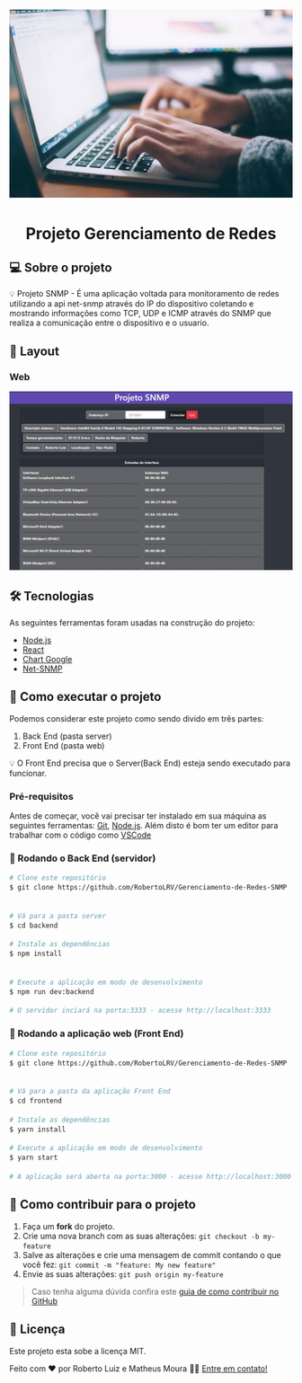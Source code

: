 <h1 align="center">
    <img alt="NextLevelWeek" title="#Banner" src="./frontend/assets/Banner.jpg" />
</h1>


<h1 align="center">Projeto Gerenciamento de Redes</h1>




## 💻 Sobre o projeto

💡 Projeto SNMP - É uma aplicação voltada para monitoramento de redes utilizando a api net-snmp através do IP do dispositivo coletando e mostrando informações como TCP, UDP e ICMP através do SNMP que realiza a comunicação entre o dispositivo e o usuario.

## 🎨 Layout



### Web

<img alt="NextLevelWeek" title="#Banner" src="./frontend/assets/Layout Web.png" />

## 🛠 Tecnologias

As seguintes ferramentas foram usadas na construção do projeto:

- [Node.js][nodejs]
- [React][reactjs]
- [Chart Google][chartGoogle]
- [Net-SNMP][netsnmp]

## 🚀 Como executar o projeto

Podemos considerar este projeto como sendo divido em três partes:

1. Back End (pasta server) 
2. Front End (pasta web)

💡 O Front End precisa que o Server(Back End) esteja sendo executado para funcionar.



### Pré-requisitos

Antes de começar, você vai precisar ter instalado em sua máquina as seguintes ferramentas:
[Git](https://git-scm.com), [Node.js][nodejs]. 
Além disto é bom ter um editor para trabalhar com o código como [VSCode][vscode]

### 🎲 Rodando o Back End (servidor)
```bash
# Clone este repositório
$ git clone https://github.com/RobertoLRV/Gerenciamento-de-Redes-SNMP


# Vá para a pasta server
$ cd backend

# Instale as dependências
$ npm install


# Execute a aplicação em modo de desenvolvimento
$ npm run dev:backend

# O servidor inciará na porta:3333 - acesse http://localhost:3333 

```


### 🧭 Rodando a aplicação web (Front End)

```bash
# Clone este repositório
$ git clone https://github.com/RobertoLRV/Gerenciamento-de-Redes-SNMP


# Vá para a pasta da aplicação Front End
$ cd frontend

# Instale as dependências
$ yarn install

# Execute a aplicação em modo de desenvolvimento
$ yarn start

# A aplicação será aberta na porta:3000 - acesse http://localhost:3000
```


## 💪 Como contribuir para o projeto

1. Faça um **fork** do projeto.
2. Crie uma nova branch com as suas alterações: `git checkout -b my-feature`
3. Salve as alterações e crie uma mensagem de commit contando o que você fez: `git commit -m "feature: My new feature"`
4. Envie as suas alterações: `git push origin my-feature`
> Caso tenha alguma dúvida confira este [guia de como contribuir no GitHub](https://github.com/firstcontributions/first-contributions)


## 📝 Licença

Este projeto esta sobe a licença MIT.

Feito com ❤️ por Roberto Luiz e Matheus Moura 👋🏽 [Entre em contato!](https://www.linkedin.com/in/roberto-luiz-45616a139/)


[nodejs]: https://nodejs.org/
[reactjs]: https://reactjs.org
[yarn]: https://yarnpkg.com/
[npm]: https://www.npmjs.com/
[vscode]: https://code.visualstudio.com/
[vceditconfig]: https://marketplace.visualstudio.com/items?itemName=EditorConfig.EditorConfig
[license]: https://opensource.org/licenses/MIT
[vceslint]: https://marketplace.visualstudio.com/items?itemName=dbaeumer.vscode-eslint
[prettier]: https://marketplace.visualstudio.com/items?itemName=esbenp.prettier-vscode
[netsnmp]: https://github.com/markabrahams/node-net-snmp
[chartGoogle]: https://developers.google.com/chart
